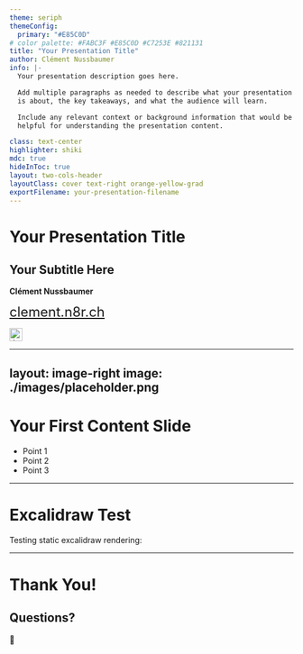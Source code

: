 ```yaml
---
theme: seriph
themeConfig:
  primary: "#E85C0D"
# color palette: #FABC3F #E85C0D #C7253E #821131
title: "Your Presentation Title"
author: Clément Nussbaumer
info: |-
  Your presentation description goes here.

  Add multiple paragraphs as needed to describe what your presentation
  is about, the key takeaways, and what the audience will learn.

  Include any relevant context or background information that would be
  helpful for understanding the presentation content.

class: text-center
highlighter: shiki
mdc: true
hideInToc: true
layout: two-cols-header
layoutClass: cover text-right orange-yellow-grad
exportFilename: your-presentation-filename
---
```


# Your Presentation Title
## Your Subtitle Here

**Clément Nussbaumer**

<a href="https://clement.n8r.ch/en/articles/" style="font-size: 1.5rem;" target="_blank" alt="Blog" class="absolute right-8rem top-25rem m-6 text-xl">clement.n8r.ch</a>

<img src="./images/Jura.png" width="23rem" class="absolute right-6rem top-25rem m-6 text-xl" alt="Jura flag">

<a href="https://www.linkedin.com/in/clement-j-m-nussbaumer/" target="_blank" alt="Blog"
  class="absolute right-4rem top-25rem m-6  text-xl icon-btn opacity-100 !border-none "><carbon-logo-linkedin />
</a>

<a href="https://github.com/clementnuss" target="_blank" alt="GitHub"
  class="absolute right-2rem top-25rem m-6 text-xl icon-btn opacity-100 !border-none"><carbon-logo-github />
</a>

<!--
Speaker notes for the first slide
-->

---
layout: image-right
image: ./images/placeholder.png
---

# Your First Content Slide

- Point 1
- Point 2  
- Point 3

<!--
Speaker notes for this slide
-->

---

# Excalidraw Test

Testing static excalidraw rendering:

<Excalidraw
  drawFilePath="./drawings/test.excalidraw.json"
/>

<!--
Testing the excalidraw addon with a static diagram
-->

---

# Thank You!

## Questions?

<div class="flex justify-center items-center h-64">
  <div class="text-6xl">
    🙏
  </div>
</div>

<!--
Closing slide - thank the audience and invite questions
-->
